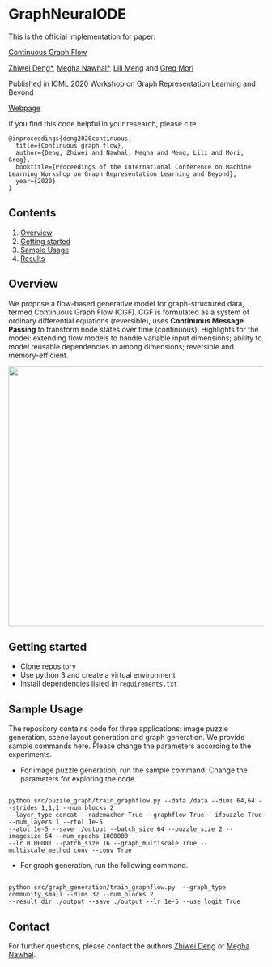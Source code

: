 # GraphNeuralODE

This is the official implementation for paper: 

[Continuous Graph Flow](https://arxiv.org/pdf/1908.02436.pdf)

[Zhiwei Deng*](http://www.sfu.ca/~zhiweid/), [Megha Nawhal*](http://www.sfu.ca/~mnawhal/), [Lili Meng](https://lilimeng1103.wixsite.com/research-site) and [Greg Mori](http://www2.cs.sfu.ca/~mori/)

Published in ICML 2020 Workshop on Graph Representation Learning and Beyond

[Webpage](http://www.sfu.ca/~mnawhal/projects/cgf.html)

If you find this code helpful in your research, please cite

```
@inproceedings{deng2020continuous,
  title={Continuous graph flow},
  author={Deng, Zhiwei and Nawhal, Megha and Meng, Lili and Mori, Greg},
  booktitle={Proceedings of the International Conference on Machine Learning Workshop on Graph Representation Learning and Beyond},
  year={2020}
}
```

## Contents
1. [Overview](#overview)
2. [Getting started](#setup)
3. [Sample Usage](#usage)
4. [Results](#results)

## Overview

We propose a flow-based generative model for graph-structured data, termed Continuous Graph Flow (CGF). CGF is formulated as a system of ordinary differential equations (reversible), uses **Continuous Message Passing** to transform node states over time (continuous). Highlights for the model: extending flow models to handle variable input dimensions; ability to model reusable dependencies in among dimensions; reversible and memory-efficient.

<div align='center'>
  <img src='model_fig.png' width='512px'>
</div>

## Getting started
- Clone repository
- Use python 3 and create a virtual environment 
- Install dependencies listed in `requirements.txt`

## Sample Usage
The repository contains code for three applications: image puzzle generation, scene layout generation and graph generation. We provide sample commands here. Please change the parameters according to the experiments.

- For image puzzle generation, run the sample command. Change the parameters for exploring the code.

<pre><code>
python src/puzzle_graph/train_graphflow.py --data /data --dims 64,64 --strides 1,1,1 --num_blocks 2 
--layer_type concat --rademacher True --graphflow True --ifpuzzle True --num_layers 1 --rtol 1e-5 
--atol 1e-5 --save ./output --batch_size 64 --puzzle_size 2 --imagesize 64 --num_epochs 1000000 
--lr 0.00001 --patch_size 16 --graph_multiscale True --multiscale_method conv --conv True
</pre></code>

- For graph generation, run the following command.
<pre><code>
python src/graph_generation/train_graphflow.py  --graph_type community_small --dims 32 --num_blocks 2 
--result_dir ./output --save ./output --lr 1e-5 --use_logit True
</pre></code>

## Contact
For further questions, please contact the authors [Zhiwei Deng](https://www.sfu.ca/~zhiweid/) or [Megha Nawhal](https://www.sfu.ca/~mnawhal/).
